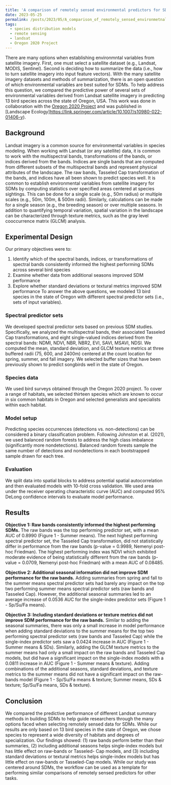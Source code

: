 ```yaml
---
title: 'A comparison of remotely sensed environmental predictors for SDMs'
date: 2023-05-25
permalink: /posts/2023/05/A_comparison_of_remotely_sensed_environmetnal_predictors_for_SDMs/
tags:
  - species distribution models
  - remote sensing
  - landsat
  - Oregon 2020 Project
---
```


There are many options when establishing environmntal variables from satellite imagery. First, one must select a satellite dataset (e.g., Landsat, MODIS, Sentinel). Second is deciding how to summarize the data (i.e., how to turn satellite imagery into input feature vectors). With the many satellite imagery datasets and methods of summarization, there is an open question of which environmental variables are best suited for SDMs. To help address this question, we compared the predictive power of several sets of environmental variables derived from Landsat satellite imagery in predicting 13 bird species across the state of Oregon, USA. This work was done in collaboration with the [Oregon 2020 Project](https://oregon2020.com/) and was published in [Landscape Ecology]https://link.springer.com/article/10.1007/s10980-022-01406-y). 

## Background

Landsat imagery is a common source for environmental variables in species modeling. When working with Landsat (or any satellite) data, it is common to work with the
multispectral bands, transformations of the bands, or indices derived from the bands. Indices are single bands that are computed from different subsets of the multispectral bands and represent physical attributes of the landscape. The raw bands, Tasseled Cap transformation of the bands, and indices have all been shown to predict species well. It is common to establish environmental variables from satellite imagery for SDMs by computing statistics over specified areas centered at species sightings. This can be done for a single scale (e.g., 50m radius) or multiple scales (e.g., 50m, 100m, & 500m radii). Similarly, calculations can be made for a single season (e.g., the breeding season) or over multiple seasons. In addition to quantifying temporal variation, spatial variation in the landscape can be characterized through texture metrics, such as the gray level cooccurrence matrix (GLCM) analysis.

## Experimental Design
Our primary objectives were to:
1. Identify which of the spectral bands, indices, or transformations of spectral bands consistently informed the highest performing SDMs across several bird species
2. Examine whether data from additional seasons improved SDM performance
3. Explore whether standard deviations or textural metrics improved SDM performance
To answer the above questions, we modeled 13 bird species in the state of Oregon with different spectral predictor sets (i.e., sets of input variables).

### Spectral predictor sets
We developed spectral predictor sets based on previous SDM studies. Specifically, we analyzed the multispectral bands, their associated Tasseled Cap transformations, and eight single-valued indices derived from the spectral bands: NDMI, NDVI, NBR, NBR2, EVI, SAVI, MSAVI, NDSI. We computed the mean,
standard deviation, and GLCM texture metrics at three buffered radii (75, 600, and 2400m) centered at the count location for spring, summer, and fall imagery. We selected buffer sizes that have been previously shown to predict songbirds well in the state of Oregon.

### Species data
We used bird surveys obtained through the Oregon 2020 project. To cover a range of habitats, we selected thirteen species which are known to occur in six common habitats in Oregon and selected generalists and specialists within each habitat.

### Model setup
Predicting species occurrences (detections vs. non-detections) can be considered a binary classification problem. Following Johnston et al. (2021), we used
balanced random forests to address the high class imbalance (significantly more nondetections). Balanced random forests sample the same number of detections and nondetections in each bootstrapped sample drawn for each tree.

### Evaluation
We split data into spatial blocks to address potential spatial autocorrelation and then evaluated models with 10-fold cross validation. We used area under the receiver operating characteristic curve (AUC) and computed 95% DeLong confidence intervals to evaluate model performance.

## Results
**Objective 1: Raw bands consistently informed the highest performing SDMs.** The raw bands was the top performing predictor set, with a mean AUC of 0.8990 (Figure 1 - Summer means). The next highest performing spectral predictor set, the Tasseled Cap transformation, did not statistically differ in performance from the raw bands (p-value = 0.9989, Nemenyi post-hoc Friedman). The highest performing index was NDVI which exhibited moderate evidence of being statistically different from the raw bands (p-value = 0.0709, Nemenyi post-hoc Friedman) with a mean AUC of 0.08485.

**Objective 2: Additional seasonal information did not improve SDM performance for the raw bands.** Adding summaries from spring and fall to the summer means spectral predictor sets had barely any impact on the top two performing summer means spectral predictor sets (raw bands and Tasseled Cap). However, the additional seasonal summaries led to an average increase of 0.0536 AUC for the single-index predictor sets (Figure 1 - Sp/Su/Fa means).

**Objective 3: Including standard deviations or texture metrics did not improve SDM performance for the raw bands.** Similar
to adding the seasonal summaries, there was only a small increase in model performance when adding standard deviations to the summer means for the top two performing spectral predictor sets (raw bands and Tasseled Cap) while the single-index predictor sets saw a 0.0424 increase in AUC (Figure 1 - Summer means & SDs). Similarly, adding the GLCM texture metrics to the summer means had only a small impact on the raw bands and Tasseled Cap models, but did have a significant impact on the single-index models with a 0.0811 increase in AUC (Figure 1 - Summer means & texture). Adding combinations of the additional seasons, standard deviations,
and texture metrics to the summer means did not have a significant impact on the raw-bands model (Figure 1 - Sp/Su/Fa means & texture; Summer means, SDs & texture; Sp/Su/Fa means, SDs & texture). 

## Conclusion 
We compared the predictive performance of different Landsat summary methods in building SDMs to help guide researchers through the many options faced when selecting remotely sensed data for SDMs. While our results are only based on 13 bird species in the state of Oregon, we chose species to represent a wide diversity of habitats and degrees of specialization. Our findings showed: (1) raw bands perform better than their summaries, (2) including additional seasons helps single-index models but has little effect on raw-bands or Tasseled- Cap models, and (3) including standard deviations or textural metrics helps single-index models but has little effect on raw-bands or Tasseled-Cap models. While our study was centered around SDMs, the workflow can be used as a template for performing similar comparisons of remotely sensed predictors for other tasks.
